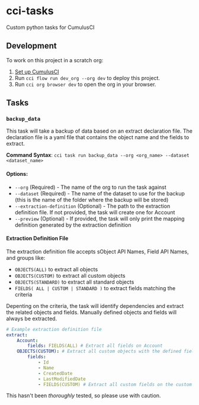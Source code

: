 # cci-tasks

Custom python tasks for CumulusCI

## Development

To work on this project in a scratch org:

1. [Set up CumulusCI](https://cumulusci.readthedocs.io/en/latest/tutorial.html)
2. Run `cci flow run dev_org --org dev` to deploy this project.
3. Run `cci org browser dev` to open the org in your browser.

## Tasks

### `backup_data`

This task will take a backup of data based on an extract declaration file. The declaration file is a yaml file that contains the object name and the fields to extract. 

**Command Syntax**: `cci task run backup_data --org <org_name> --dataset <dataset_name>`

#### Options:
- `--org` (Required) - The name of the org to run the task against
- `--dataset` (Required) - The name of the dataset to use for the backup (this is the name of the folder where the backup will be stored)
- `--extraction-definition` (Optional) - The path to the extraction definition file. If not provided, the task will create one for Account
- `--preview` (Optional) - If provided, the task will only print the mapping definition generated by the extraction definition

#### Extraction Definition File
The extraction definition file accepts sObject API Names, Field API Names, and  groups like:
- `OBJECTS(ALL)` to extract all objects
- `OBJECTS(CUSTOM)` to extract all custom objects
- `OBJECTS(STANDARD)` to extract all standard objects
- `FIELDS( ALL | CUSTOM | STANDARD )` to extract fields matching the criteria

Depenting on the criteria, the task will identify dependencies and extract the related objects and fields. Manually defined objects and fields will always be extracted.
```yaml
# Example extraction definition file
extract:
    Account:
        fields: FIELDS(ALL) # Extract all fields on Account
    OBJECTS(CUSTOM): # Extract all custom objects with the defined fields below
        fields:
            - Id
            - Name
            - CreatedDate
            - LastModifiedDate
            - FIELDS(CUSTOM) # Extract all custom fields on the custom objects
```

This hasn't been *thoroughly* tested, so please use with caution.